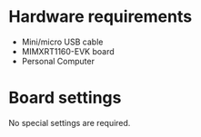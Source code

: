 Hardware requirements
=====================
- Mini/micro USB cable
- MIMXRT1160-EVK board
- Personal Computer

Board settings
============
No special settings are required.
